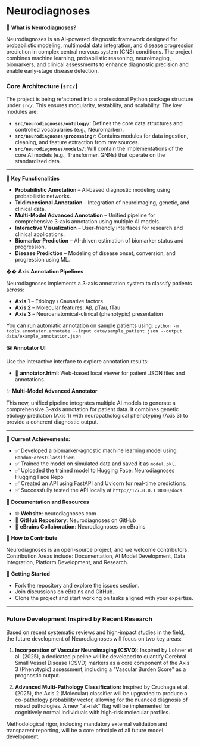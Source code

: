 # Neurodiagnoses

📌 **What is Neurodiagnoses?**

Neurodiagnoses is an AI-powered diagnostic framework designed for probabilistic modeling, multimodal data integration, and disease progression prediction in complex central nervous system (CNS) conditions.
The project combines machine learning, probabilistic reasoning, neuroimaging, biomarkers, and clinical assessments to enhance diagnostic precision and enable early-stage disease detection.

### Core Architecture (`src/`)

The project is being refactored into a professional Python package structure under `src/`. This ensures modularity, testability, and scalability. The key modules are:

- **`src/neurodiagnoses/ontology/`**: Defines the core data structures and controlled vocabularies (e.g., Neuromarker).
- **`src/neurodiagnoses/processing/`**: Contains modules for data ingestion, cleaning, and feature extraction from raw sources.
- **`src/neurodiagnoses/models/`**: Will contain the implementations of the core AI models (e.g., Transformer, GNNs) that operate on the standardized data.

---

🚀 **Key Functionalities**

- **Probabilistic Annotation** – AI-based diagnostic modeling using probabilistic networks.
- **Tridimensional Annotation** – Integration of neuroimaging, genetic, and clinical data.
- **Multi-Model Advanced Annotation** – Unified pipeline for comprehensive 3-axis annotation using multiple AI models.
- **Interactive Visualization** – User-friendly interfaces for research and clinical applications.
- **Biomarker Prediction** – AI-driven estimation of biomarker status and progression.
- **Disease Prediction** – Modeling of disease onset, conversion, and progression using ML.

�� **Axis Annotation Pipelines**

Neurodiagnoses implements a 3-axis annotation system to classify patients across:
- **Axis 1** – Etiology / Causative factors
- **Axis 2** – Molecular features: Aβ, pTau, tTau
- **Axis 3** – Neuroanatomical-clinical (phenotypic) presentation

You can run automatic annotation on sample patients using: `python -m tools.annotator.annotate --input data/sample_patient.json --output data/example_annotation.json`

🖼️ **Annotator UI**

Use the interactive interface to explore annotation results:
- 📄 **annotator.html**: Web-based local viewer for patient JSON files and annotations.

✨ **Multi-Model Advanced Annotator**

This new, unified pipeline integrates multiple AI models to generate a comprehensive 3-axis annotation for patient data. It combines genetic etiology prediction (Axis 1) with neuropathological phenotyping (Axis 3) to provide a coherent diagnostic output.

---

🚀 **Current Achievements:**
- ✅ Developed a biomarker-agnostic machine learning model using `RandomForestClassifier`.
- ✅ Trained the model on simulated data and saved it as `model.pkl`.
- ✅ Uploaded the trained model to Hugging Face: Neurodiagnoses Hugging Face Repo
- ✅ Created an API using FastAPI and Uvicorn for real-time predictions.
- ✅ Successfully tested the API locally at `http://127.0.0.1:8000/docs`.

📖 **Documentation and Resources**
- 🌐 **Website**: neurodiagnoses.com
- 📂 **GitHub Repository**: Neurodiagnoses on GitHub
- 🧠 **eBrains Collaboration**: Neurodiagnoses on eBrains

🎯 **How to Contribute**

Neurodiagnoses is an open-source project, and we welcome contributors. Contribution Areas include: Documentation, AI Model Development, Data Integration, Platform Development, and Research.

📌 **Getting Started**
- Fork the repository and explore the issues section.
- Join discussions on eBrains and GitHub.
- Clone the project and start working on tasks aligned with your expertise.

---

### Future Development Inspired by Recent Research

Based on recent systematic reviews and high-impact studies in the field, the future development of Neurodiagnoses will focus on two key areas:

1.  **Incorporation of Vascular Neuroimaging (CSVD):** Inspired by Lohner et al. (2025), a dedicated pipeline will be developed to quantify Cerebral Small Vessel Disease (CSVD) markers as a core component of the Axis 3 (Phenotypic) assessment, including a "Vascular Burden Score" as a prognostic output.

2.  **Advanced Multi-Pathology Classification:** Inspired by Cruchaga et al. (2025), the Axis 2 (Molecular) classifier will be upgraded to produce a co-pathology probability vector, allowing for the nuanced diagnosis of mixed pathologies. A new "at-risk" flag will be implemented for cognitively normal individuals with high-risk molecular profiles.

Methodological rigor, including mandatory external validation and transparent reporting, will be a core principle of all future model development.
